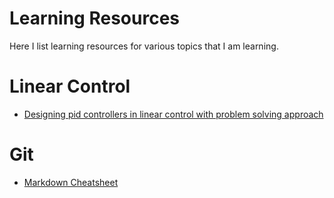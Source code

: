 # Learning Resources

Here I list learning resources for various topics that I am learning.

# Linear Control
* [Designing pid controllers in linear control with problem solving approach](https://faradars.org/courses/fvee96073r-designing-pid-controllers-in-linear-control-with-problem-solving-approach)

# Git
* [Markdown Cheatsheet](https://github.com/adam-p/markdown-here/wiki/Markdown-Cheatsheet)
